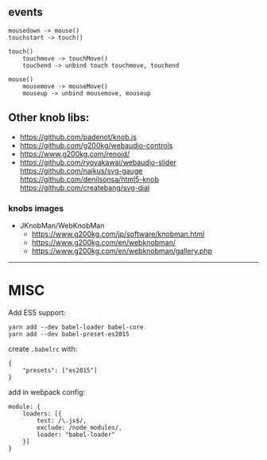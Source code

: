 ## events

    mousedown -> mouse()
    touchstart -> touch()

    touch()
        touchmove -> touchMove()
        touchend -> unbind touch touchmove, touchend

    mouse()
        mousemove -> mouseMove()
        mouseup -> unbind mousemove, mouseup



## Other knob libs:

- https://github.com/padenot/knob.js
- https://github.com/g200kg/webaudio-controls
- https://www.g200kg.com/renoid/
- https://github.com/ryoyakawai/webaudio-slider
https://github.com/naikus/svg-gauge
https://github.com/denilsonsa/html5-knob
https://github.com/createbang/svg-dial


### knobs images

- JKnobMan/WebKnobMan
    - https://www.g200kg.com/jp/software/knobman.html
    - https://www.g200kg.com/en/webknobman/
    - https://www.g200kg.com/en/webknobman/gallery.php
    



----

# MISC

Add ES5 support: 

    yarn add --dev babel-loader babel-core
    yarn add --dev babel-preset-es2015
    
create `.babelrc` with:
    
    {
        "presets": ["es2015"]
    }

add in webpack config:

    module: {
        loaders: [{
            test: /\.js$/,
            exclude: /node_modules/,
            loader: "babel-loader"
        }]
    }


